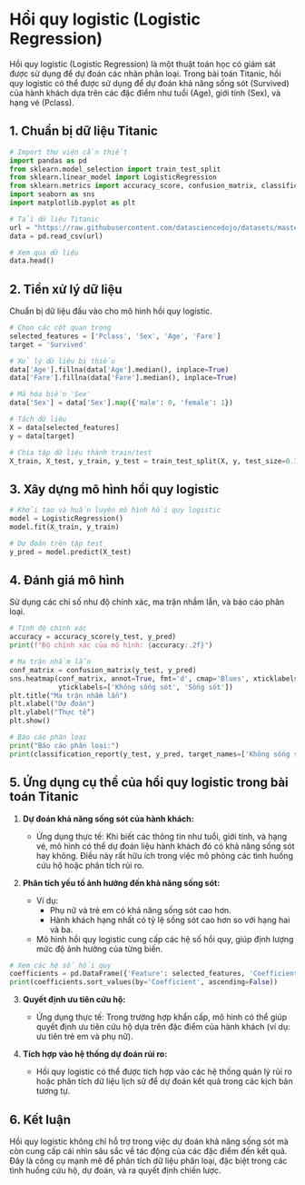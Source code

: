 # Hồi quy logistic (Logistic Regression)

Hồi quy logistic (Logistic Regression) là một thuật toán học có giám sát được sử dụng để dự đoán các nhãn phân loại. Trong bài toán Titanic, hồi quy logistic có thể được sử dụng để dự đoán khả năng sống sót (Survived) của hành khách dựa trên các đặc điểm như tuổi (Age), giới tính (Sex), và hạng vé (Pclass).

## 1. Chuẩn bị dữ liệu Titanic

```python
# Import thư viện cần thiết
import pandas as pd
from sklearn.model_selection import train_test_split
from sklearn.linear_model import LogisticRegression
from sklearn.metrics import accuracy_score, confusion_matrix, classification_report
import seaborn as sns
import matplotlib.pyplot as plt

# Tải dữ liệu Titanic
url = "https://raw.githubusercontent.com/datasciencedojo/datasets/master/titanic.csv"
data = pd.read_csv(url)

# Xem qua dữ liệu
data.head()
```

## 2. Tiền xử lý dữ liệu

Chuẩn bị dữ liệu đầu vào cho mô hình hồi quy logistic.

```python
# Chọn các cột quan trọng
selected_features = ['Pclass', 'Sex', 'Age', 'Fare']
target = 'Survived'

# Xử lý dữ liệu bị thiếu
data['Age'].fillna(data['Age'].median(), inplace=True)
data['Fare'].fillna(data['Fare'].median(), inplace=True)

# Mã hóa biến 'Sex'
data['Sex'] = data['Sex'].map({'male': 0, 'female': 1})

# Tách dữ liệu
X = data[selected_features]
y = data[target]

# Chia tập dữ liệu thành train/test
X_train, X_test, y_train, y_test = train_test_split(X, y, test_size=0.3, random_state=42)
```

## 3. Xây dựng mô hình hồi quy logistic

```python
# Khởi tạo và huấn luyện mô hình hồi quy logistic
model = LogisticRegression()
model.fit(X_train, y_train)

# Dự đoán trên tập test
y_pred = model.predict(X_test)
```

## 4. Đánh giá mô hình

Sử dụng các chỉ số như độ chính xác, ma trận nhầm lẫn, và báo cáo phân loại.

```python
# Tính độ chính xác
accuracy = accuracy_score(y_test, y_pred)
print(f"Độ chính xác của mô hình: {accuracy:.2f}")

# Ma trận nhầm lẫn
conf_matrix = confusion_matrix(y_test, y_pred)
sns.heatmap(conf_matrix, annot=True, fmt='d', cmap='Blues', xticklabels=['Không sống sót', 'Sống sót'], 
            yticklabels=['Không sống sót', 'Sống sót'])
plt.title("Ma trận nhầm lẫn")
plt.xlabel("Dự đoán")
plt.ylabel("Thực tế")
plt.show()

# Báo cáo phân loại
print("Báo cáo phân loại:")
print(classification_report(y_test, y_pred, target_names=['Không sống sót', 'Sống sót']))
```

## 5. Ứng dụng cụ thể của hồi quy logistic trong bài toán Titanic

1. **Dự đoán khả năng sống sót của hành khách:**
   - Ứng dụng thực tế: Khi biết các thông tin như tuổi, giới tính, và hạng vé, mô hình có thể dự đoán liệu hành khách đó có khả năng sống sót hay không. Điều này rất hữu ích trong việc mô phỏng các tình huống cứu hộ hoặc phân tích rủi ro.

2. **Phân tích yếu tố ảnh hưởng đến khả năng sống sót:**
   - Ví dụ:
     - Phụ nữ và trẻ em có khả năng sống sót cao hơn.
     - Hành khách hạng nhất có tỷ lệ sống sót cao hơn so với hạng hai và ba.
   - Mô hình hồi quy logistic cung cấp các hệ số hồi quy, giúp định lượng mức độ ảnh hưởng của từng biến.

```python
# Xem các hệ số hồi quy
coefficients = pd.DataFrame({'Feature': selected_features, 'Coefficient': model.coef_[0]})
print(coefficients.sort_values(by='Coefficient', ascending=False))
```

3. **Quyết định ưu tiên cứu hộ:**
   - Ứng dụng thực tế: Trong trường hợp khẩn cấp, mô hình có thể giúp quyết định ưu tiên cứu hộ dựa trên đặc điểm của hành khách (ví dụ: ưu tiên trẻ em và phụ nữ).

4. **Tích hợp vào hệ thống dự đoán rủi ro:**
   - Hồi quy logistic có thể được tích hợp vào các hệ thống quản lý rủi ro hoặc phân tích dữ liệu lịch sử để dự đoán kết quả trong các kịch bản tương tự.

## 6. Kết luận

Hồi quy logistic không chỉ hỗ trợ trong việc dự đoán khả năng sống sót mà còn cung cấp cái nhìn sâu sắc về tác động của các đặc điểm đến kết quả. Đây là công cụ mạnh mẽ để phân tích dữ liệu phân loại, đặc biệt trong các tình huống cứu hộ, dự đoán, và ra quyết định chiến lược.

